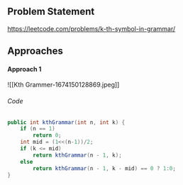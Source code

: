 ## Problem Statement
https://leetcode.com/problems/k-th-symbol-in-grammar/

## Approaches
#### Approach 1
![[Kth Grammer-1674150128869.jpeg]]

###### Code
```java
public int kthGrammar(int n, int k) {  
    if (n == 1)  
        return 0;  
    int mid = (1<<(n-1))/2;  
    if (k <= mid)  
        return kthGrammar(n - 1, k);  
    else  
        return kthGrammar(n - 1, k - mid) == 0 ? 1:0;  
}
```

